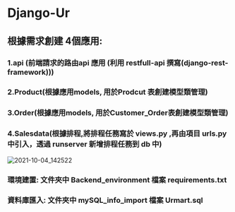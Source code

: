 # Django-Ur

## 根據需求創建 4個應用:
### 1.api (前端請求的路由api 應用 (利用 restfull-api 撰寫(django-rest-framework)))

### 2.Product(根據應用models, 用於Prodcut 表創建模型類管理)

### 3.Order(根據應用models, 用於Customer_Order表創建模型類管理)

### 4.Salesdata(根據排程,將排程任務寫於 views.py ,再由項目 urls.py 中引入，透過 runserver 新增排程任務到 db 中)




![2021-10-04_142522](https://user-images.githubusercontent.com/69343608/135803352-99d6cbaf-18db-41d6-bdcb-576e7471164d.jpg)





### 環境建置: 文件夾中 Backend_environment 檔案  requirements.txt
### 資料庫匯入:  文件夾中 mySQL_info_import 檔案 Urmart.sql

